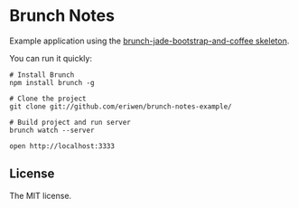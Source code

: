 # Brunch Notes
Example application using the [brunch-jade-bootstrap-and-coffee skeleton](http://github.com/Mapvine/brunch-jade-bootstrap-and-coffee/).

You can run it quickly:
```
# Install Brunch
npm install brunch -g

# Clone the project
git clone git://github.com/eriwen/brunch-notes-example/

# Build project and run server
brunch watch --server

open http://localhost:3333
```

## License
The MIT license.

